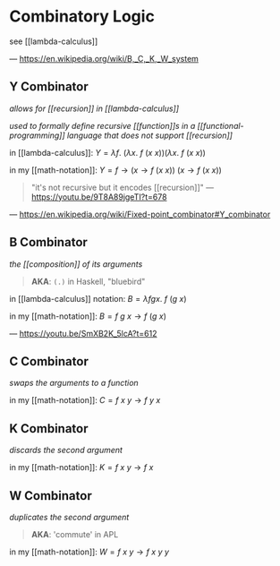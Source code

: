 # Combinatory Logic

see [[lambda-calculus]]

&mdash; <https://en.wikipedia.org/wiki/B,_C,_K,_W_system>

## Y Combinator

_allows for [[recursion]] in [[lambda-calculus]]_

_used to formally define recursive [[function]]s in a [[functional-programming]] language that does not support [[recursion]]_

in [[lambda-calculus]]: $Y = \lambda f.\ (\lambda x.\ f\ (x\ x)) (\lambda x.\ f\ (x\ x))$

in my [[math-notation]]: $Y = f \rightarrow (x \rightarrow f\ (x\ x))\ (x \rightarrow f\ (x\ x))$

> "it's not recursive but it encodes [[recursion]]" &mdash; <https://youtu.be/9T8A89jgeTI?t=678>

&mdash; <https://en.wikipedia.org/wiki/Fixed-point_combinator#Y_combinator>

## B Combinator

_the [[composition]] of its arguments_

> **AKA**: `(.)` in Haskell, "bluebird"

in [[lambda-calculus]] notation: $B = \lambda fgx.\ f\ (g\ x)$

in my [[math-notation]]: $B = f\ g\ x \rightarrow f\ (g\ x)$

&mdash; <https://youtu.be/SmXB2K_5lcA?t=612>

## C Combinator

_swaps the arguments to a function_

in my [[math-notation]]: $C = f\ x\ y \rightarrow f\ y\ x$

## K Combinator

_discards the second argument_

in my [[math-notation]]: $K = f\ x\ y \rightarrow f\ x$

## W Combinator

_duplicates the second argument_

> **AKA**: 'commute' in APL

in my [[math-notation]]: $W = f\ x\ y \rightarrow f\ x\ y\ y$
